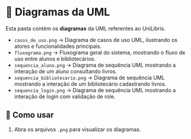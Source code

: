 # 📂 Diagramas da UML

Esta pasta contém os **diagramas** da UML referentes ao UniLibris.

- `casos_de_uso.png` → Diagrama de casos de uso UML, ilustrando os atores e funcionalidades principais.  
- `fluxograma.png` → Fluxograma geral do sistema, mostrando o fluxo de uso entre alunos e bibliotecários.  
- `sequencia_aluno.png` → Diagrama de sequência UML mostrando a interação de um aluno consultando livros.  
- `sequencia_bibliotecario.png` → Diagrama de sequência UML mostrando a interação de um bibliotecário cadastrando livros.
- `sequencia_login.png` → Diagrama de sequência UML mostrando a interação de login com validação de role.

## 📖 Como usar

1. Abra os arquivos `.png` para visualizar os diagramas.   
